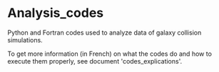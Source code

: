 # Analysis_codes
Python and Fortran codes used to analyze data of galaxy collision simulations.

To get more information (in French) on what the codes do and how to execute them properly, see document 'codes_explications'.
